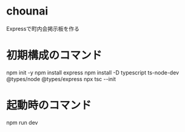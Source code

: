 # chounai
Expressで町内会掲示板を作る

# 初期構成のコマンド
npm init -y
npm install express
npm install -D typescript ts-node-dev @types/node @types/express
npx tsc --init

# 起動時のコマンド
npm run dev

